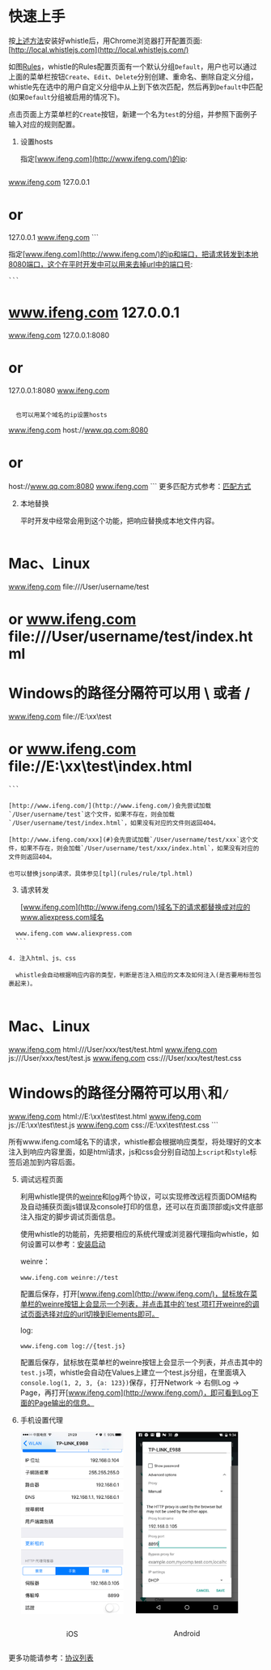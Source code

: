 # 快速上手
按[上述方法](install.html)安装好whistle后，用Chrome浏览器打开配置页面: [http://local.whistlejs.com](http://local.whistlejs.com/)

如图[Rules](webui/rules.html)，whistle的Rules配置页面有一个默认分组`Default`，用户也可以通过上面的菜单栏按钮`Create`、`Edit`、`Delete`分别创建、重命名、删除自定义分组，whistle先在选中的用户自定义分组中从上到下依次匹配，然后再到`Default`中匹配(如果`Default`分组被启用的情况下)。

点击页面上方菜单栏的`Create`按钮，新建一个名为`test`的分组，并参照下面例子输入对应的规则配置。

1. 设置hosts

	指定[www.ifeng.com](http://www.ifeng.com/)的ip:
	```
  www.ifeng.com 127.0.0.1
  # or
  127.0.0.1 www.ifeng.com
	```
	
  指定[www.ifeng.com](http://www.ifeng.com/)的ip和端口，把请求转发到本地8080端口，这个在平时开发中可以用来去掉url中的端口号:

	```
  # www.ifeng.com 127.0.0.1
  www.ifeng.com 127.0.0.1:8080
  # or
  127.0.0.1:8080 www.ifeng.com
  ```

	也可以用某个域名的ip设置hosts

  ```
  www.ifeng.com host://www.qq.com:8080
  # or
  host://www.qq.com:8080 www.ifeng.com
	```	
 更多匹配方式参考：[匹配方式](pattern.html)

2. 本地替换
	
	平时开发中经常会用到这个功能，把响应替换成本地文件内容。

	```
  # Mac、Linux
  www.ifeng.com file:///User/username/test
  # or www.ifeng.com file:///User/username/test/index.html

  # Windows的路径分隔符可以用 \ 或者 /
  www.ifeng.com file://E:\xx\test
  # or www.ifeng.com file://E:\xx\test\index.html
	```	

	[http://www.ifeng.com/](http://www.ifeng.com/)会先尝试加载`/User/username/test`这个文件，如果不存在，则会加载`/User/username/test/index.html`，如果没有对应的文件则返回404。
	
	[http://www.ifeng.com/xxx](#)会先尝试加载`/User/username/test/xxx`这个文件，如果不存在，则会加载`/User/username/test/xxx/index.html`，如果没有对应的文件则返回404。
	
	也可以替换jsonp请求，具体参见[tpl](rules/rule/tpl.html)

3. 请求转发	
	
	[www.ifeng.com](http://www.ifeng.com/)域名下的请求都替换成对应的www.aliexpress.com域名

  ```
	www.ifeng.com www.aliexpress.com
	```	
	
4. 注入html、js、css
	
	whistle会自动根据响应内容的类型，判断是否注入相应的文本及如何注入(是否要用标签包裹起来)。
	
  ```
  # Mac、Linux
  www.ifeng.com html:///User/xxx/test/test.html
  www.ifeng.com js:///User/xxx/test/test.js
  www.ifeng.com css:///User/xxx/test/test.css

  # Windows的路径分隔符可以用`\`和`/`
  www.ifeng.com html://E:\xx\test\test.html
  www.ifeng.com js://E:\xx\test\test.js
  www.ifeng.com css://E:\xx\test\test.css
	```

  所有www.ifeng.com域名下的请求，whistle都会根据响应类型，将处理好的文本注入到响应内容里面，如是html请求，js和css会分别自动加上`script`和`style`标签后追加到内容后面。

5. 调试远程页面

	利用whistle提供的[weinre](rules/weinre.html)和[log](rules/log.html)两个协议，可以实现修改远程页面DOM结构及自动捕获页面js错误及console打印的信息，还可以在页面顶部或js文件底部注入指定的脚步调试页面信息。
	
	使用whistle的功能前，先把要相应的系统代理或浏览器代理指向whistle，如何设置可以参考：[安装启动](install.html)
	
	weinre：

	```
	www.ifeng.com weinre://test
	```	
  
	配置后保存，打开[www.ifeng.com](http://www.ifeng.com/)，鼠标放在菜单栏的weinre按钮上会显示一个列表，并点击其中的`test`项打开weinre的调试页面选择对应的url切换到Elements即可。
	
	log:

	```
	www.ifeng.com log://{test.js}
	```	

	配置后保存，鼠标放在菜单栏的weinre按钮上会显示一个列表，并点击其中的`test.js`项，whistle会自动在Values上建立一个test.js分组，在里面填入`console.log(1, 2, 3, {a: 123})`保存，打开Network -> 右侧Log -> Page，再打开[www.ifeng.com](http://www.ifeng.com/)，即可看到Log下面的Page输出的信息。

6. 手机设置代理

<div style="display:-webkit-box;display:flex;">
  <div style="display:inline-block;width:40%;margin-left:5%;">
    <img src="img/iOS_proxy_settings.png" alt="iOS" style="display:block;width:100%;">
    <br>
    <p style="text-align:center">iOS</p>
  </div>
  <div style="display:inline-block;width:40%;margin-left:5%;">
    <img src="img/Android_proxy.png" alt="Android" style="display:block;width:100%;">
    <br>
    <p style="text-align:center">Android</p>
  </div>
</div>


更多功能请参考：[协议列表](rules/index.html)
